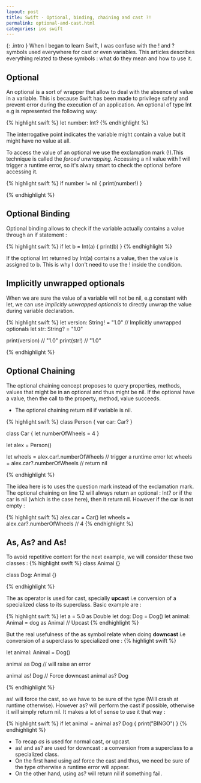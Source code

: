 ```yaml
---
layout: post
title: Swift - Optional, binding, chaining and cast ?!
permalink: optional-and-cast.html
categories: ios swift
---
```


{: .intro }
When I began to learn Swift, I was confuse with the ! and ? symbols used everywhere for cast or even variables. This articles describes everything related to these symbols : what do they mean and how to use it.

## Optional
An optional is a sort of wrapper that allow to deal with the absence of value in a variable. This is because Swift has been made to privilege safety and prevent error during the execution of an application. An optional of type Int e.g is represented the following way: 

{% highlight swift %}
let number: Int?
{% endhighlight %}

The interrogative point indicates the variable might contain a value but it might have no value at all.

To access the value of an optional we use the exclamation mark (!).This technique is called the *forced unwrapping*.  Accessing a nil value with ! will trigger a runtime error, so it's alway smart to check the optional before accessing it. 

{% highlight swift %}
if number != nil {
	print(number!)
}

{% endhighlight %}


## Optional Binding

Optional binding allows to check if the variable actually contains a value through an if statement :

{% highlight swift %}
if let b = Int(a) {
	print(b)
}
{% endhighlight %}

If the optional Int returned by Int(a) contains a value, then the value is assigned to b. This is why I don't need to use the ! inside the condition.


## Implicitly unwrapped optionals
When we are sure the value of a variable will not be nil, e.g constant with let, we can use *implicitly unwrapped optionals* to directly unwrap the value during variable declaration.

{% highlight swift %}
let version: String! = "1.0" // Implicitly unwrapped optionals
let str: String? = "1.0"

print(version) // "1.0"
print(str!) // "1.0"

{% endhighlight %}

## Optional Chaining
The optional chaining concept proposes to query properties, methods, values that might be in an optional and thus might be nil. If the optional have a value, then the call to the property, method, value succeeds.

- The optional chaining return nil if variable is nil.

{% highlight swift %}
class Person {
	var car: Car?
}

class Car {
	let numberOfWheels = 4
}

let alex = Person()

let wheels = alex.car!.numberOfWheels // trigger a runtime error
let wheels = alex.car?.numberOfWheels // return nil

{% endhighlight %}

The idea here is to uses the question mark instead of the exclamation mark. The optional chaining on line 12 will always return an optional : Int? or if the car is nil (which is the case here), then it return nil. However if the car is not empty :

{% highlight swift %}
alex.car = Car()
let wheels = alex.car?.numberOfWheels // 4
{% endhighlight %}


## As, As? and As!

To avoid repetitive content for the next example, we will consider these two classes :
{% highlight swift %}
class Animal {}

class Dog: Animal {}

{% endhighlight %}

The as operator is used for cast, specially **upcast** i.e conversion of a specialized class to its superclass. Basic example are :

{% highlight swift %}
let a = 5.0 as Double
let dog: Dog = Dog()
let animal: Animal = dog as Animal // Upcast
{% endhighlight %}

But the real usefulness of the as symbol relate when doing **downcast** i.e conversion of a superclass to specialized one :
{% highlight swift %}

let animal: Animal = Dog()

animal as Dog // will raise an error

animal as! Dog // Force downcast
animal as? Dog

{% endhighlight %}

as! will force the cast, so we have to be sure of the type (Will crash at runtime otherwise). However as? will perform the cast if possible, otherwise it will simply return nil. It makes a lot of sense to use it that way :

{% highlight swift %}
if let animal = animal as? Dog {
	print("BINGO")
}
{% endhighlight %}

- To recap *as* is used for normal cast, or upcast.
- as! and as? are used for downcast : a conversion from a superclass to a specialized class.
- On the first hand using as! force the cast and thus, we need be sure of the type otherwise a runtime error will appear.
- On the other hand, using as? will return nil if something fail.



